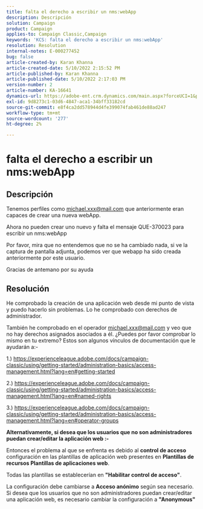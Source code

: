 ```yaml
---
title: falta el derecho a escribir un nms:webApp
description: Descripción
solution: Campaign
product: Campaign
applies-to: Campaign Classic,Campaign
keywords: 'KCS: falta el derecho a escribir un nms:webApp'
resolution: Resolution
internal-notes: E-000277452
bug: false
article-created-by: Karan Khanna
article-created-date: 5/10/2022 2:15:52 PM
article-published-by: Karan Khanna
article-published-date: 5/10/2022 2:17:03 PM
version-number: 2
article-number: KA-16641
dynamics-url: https://adobe-ent.crm.dynamics.com/main.aspx?forceUCI=1&pagetype=entityrecord&etn=knowledgearticle&id=8fb70db0-6bd0-ec11-a7b5-00224809c556
exl-id: 9d8273c1-03d6-4847-aca1-34bff33182cd
source-git-commit: e8f4ca2dd578944d4fe399074fab461de88ad247
workflow-type: tm+mt
source-wordcount: '277'
ht-degree: 2%

---
```


# falta el derecho a escribir un nms:webApp

## Descripción


Tenemos perfiles como michael.xxx@mail.com que anteriormente eran capaces de crear una nueva webApp.

Ahora no pueden crear uno nuevo y falta el mensaje QUE-370023 para escribir un nms:webApp

Por favor, mira que no entendemos que no se ha cambiado nada, si ve la captura de pantalla adjunta, podemos ver que webapp ha sido creada anteriormente por este usuario.

Gracias de antemano por su ayuda


## Resolución


He comprobado la creación de una aplicación web desde mi punto de vista y puedo hacerlo sin problemas. Lo he comprobado con derechos de administrador.

También he comprobado en el operador michael.xxx@mail.com y veo que no hay derechos asignados asociados a él. ¿Puedes por favor comprobar lo mismo en tu extremo? Estos son algunos vínculos de documentación que le ayudarán a:-

1.) https://experienceleague.adobe.com/docs/campaign-classic/using/getting-started/administration-basics/access-management.html?lang=en#getting-started

2.) https://experienceleague.adobe.com/docs/campaign-classic/using/getting-started/administration-basics/access-management.html?lang=en#named-rights

3.) https://experienceleague.adobe.com/docs/campaign-classic/using/getting-started/administration-basics/access-management.html?lang=en#operator-groups



<b>Alternativamente, si desea que los usuarios que no son administradores puedan crear/editar la aplicación web :-</b>

Entonces el problema al que se enfrenta es debido al <b>control de acceso</b> configuración en las plantillas de aplicación web presentes en <b>Plantillas de recursos Plantillas de aplicaciones web</b>.

Todas las plantillas se establecerían en <b>&quot;Habilitar control de acceso&quot;</b>.

La configuración debe cambiarse a <b>Acceso anónimo</b> según sea necesario. Si desea que los usuarios que no son administradores puedan crear/editar una aplicación web, es necesario cambiar la configuración a <b>&quot;Anonymous&quot;</b>
